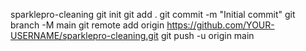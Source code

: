 sparklepro-cleaning
git init
git add .
git commit -m "Initial commit"
git branch -M main
git remote add origin https://github.com/YOUR-USERNAME/sparklepro-cleaning.git
git push -u origin main
